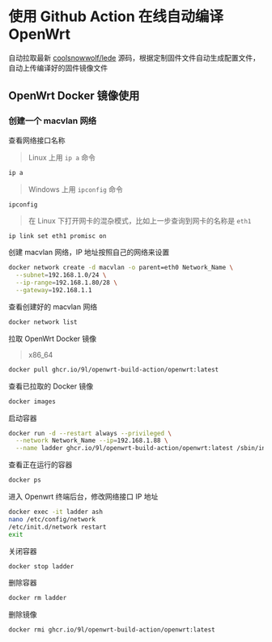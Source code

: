 # 使用 Github Action 在线自动编译 OpenWrt

自动拉取最新 [coolsnowwolf/lede](https://github.com/coolsnowwolf/lede) 源码，根据定制固件文件自动生成配置文件，自动上传编译好的固件镜像文件

## OpenWrt Docker 镜像使用

### 创建一个 macvlan 网络

查看网络接口名称

> Linux 上用 `ip a` 命令

```bash
ip a
```

> Windows 上用 `ipconfig` 命令

```
ipconfig
```

> 在 Linux 下打开网卡的混杂模式，比如上一步查询到网卡的名称是 `eth1`

```bash
ip link set eth1 promisc on
```
创建 macvlan 网络，IP 地址按照自己的网络来设置

```bash
docker network create -d macvlan -o parent=eth0 Network_Name \
  --subnet=192.168.1.0/24 \
  --ip-range=192.168.1.80/28 \
  --gateway=192.168.1.1
```

查看创建好的 macvlan 网络

```bash
docker network list
```

拉取 OpenWrt Docker 镜像

> x86_64

```bash
docker pull ghcr.io/9l/openwrt-build-action/openwrt:latest
```

查看已拉取的 Docker 镜像

```bash
docker images
```

启动容器

```bash
docker run -d --restart always --privileged \
  --network Network_Name --ip=192.168.1.88 \
  --name ladder ghcr.io/9l/openwrt-build-action/openwrt:latest /sbin/init
```

查看正在运行的容器

```bash
docker ps
```

进入 Openwrt 终端后台，修改网络接口 IP 地址

```bash
docker exec -it ladder ash
nano /etc/config/network
/etc/init.d/network restart
exit
```

关闭容器

```bash
docker stop ladder
```

删除容器

```bash
docker rm ladder
```

删除镜像

```bash
docker rmi ghcr.io/9l/openwrt-build-action/openwrt:latest
```
